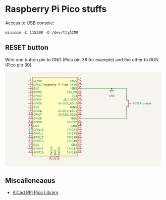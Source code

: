 # Raspberry Pi Pico stuffs

Access to USB console:

```
minicom -b 115200 -D /dev/ttyACM0
```

## RESET button

Wire one button pin to GND (Pico pin 38 for example) and the other to RUN (Pico pin 30).

![RPi Pico reset button](images/rpipico-reset-button.png)

## Miscalleneaous

* [KiCad RPi Pico Library](https://github.com/ncarandini/KiCad-RP-Pico)
